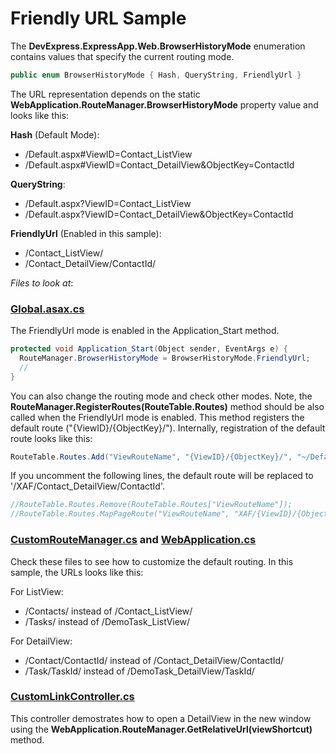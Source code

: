 ﻿# Friendly URL Sample

The **DevExpress.ExpressApp.Web.BrowserHistoryMode** enumeration contains values that specify the current routing mode.
```csharp
public enum BrowserHistoryMode { Hash, QueryString, FriendlyUrl }
```
The URL representation depends on the static **WebApplication.RouteManager.BrowserHistoryMode** property value and looks like this:

**Hash** (Default Mode):
* /Default.aspx#ViewID=Contact_ListView
* /Default.aspx#ViewID=Contact_DetailView&ObjectKey=ContactId

**QueryString**:
* /Default.aspx?ViewID=Contact_ListView
* /Default.aspx?ViewID=Contact_DetailView&ObjectKey=ContactId

**FriendlyUrl** (Enabled in this sample):
* /Contact_ListView/
* /Contact_DetailView/ContactId/

*Files to look at*:
### [Global.asax.cs](./FriendlyUrlSample.Web/Global.asax.cs)

The FriendlyUrl mode is enabled in the Application_Start method. 
```csharp
protected void Application_Start(Object sender, EventArgs e) {
  RouteManager.BrowserHistoryMode = BrowserHistoryMode.FriendlyUrl;
  //
}
```
You can also change the routing mode and check other modes. Note, the **RouteManager.RegisterRoutes(RouteTable.Routes)** method should be also called when the FriendlyUrl mode is enabled. This method registers the default route ("{ViewID}/{ObjectKey}/"). Internally, registration of the default route looks like this:
```csharp
RouteTable.Routes.Add("ViewRouteName", "{ViewID}/{ObjectKey}/", "~/Default.aspx", false, new RouteValueDictionary() { { ViewShortcut.ObjectKeyParamName, string.Empty } });
```
If you uncomment the following lines, the default route will be replaced to '/XAF/Contact_DetailView/ContactId'.
```csharp
//RouteTable.Routes.Remove(RouteTable.Routes["ViewRouteName"]);
//RouteTable.Routes.MapPageRoute("ViewRouteName", "XAF/{ViewID}/{ObjectKey}/", "~/Default.aspx", false, new RouteValueDictionary() { { ViewShortcut.ObjectKeyParamName, string.Empty } });
```


### [CustomRouteManager.cs](./FriendlyUrlSample.Web/CustomRouteManager.cs) and [WebApplication.cs](./FriendlyUrlSample.Web/WebApplication.cs) 
Check these files to see how to customize the default routing. In this sample, the URLs looks like this:

For ListView:  
*  /Contacts/ instead of /Contact_ListView/
*  /Tasks/  instead of /DemoTask_ListView/
               
For DetailView:
*  /Contact/ContactId/ instead of /Contact_DetailView/ContactId/
*  /Task/TaskId/ instead of /DemoTask_DetailView/TaskId/
 
### [CustomLinkController.cs](./FriendlyUrlSample.Module.Web/Controllers/CustomLinkController.cs)
This controller demostrates how to open a DetailView in the new window using the **WebApplication.RouteManager.GetRelativeUrl(viewShortcut)** method.

